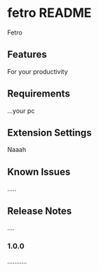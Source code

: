 # fetro README

Fetro

## Features

For your productivity 

## Requirements

...your pc

## Extension Settings

Naaah


## Known Issues

.....

## Release Notes

....

### 1.0.0

...........
